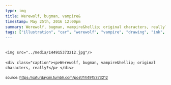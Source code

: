 ```yaml
---
type: img
title: Werewolf, bugman, vampire&
timestamp: May 25th, 2016 12:00pm
summary: Werewolf, bugman, vampire&hellip; original characters, really?</p> 
tags: ["illustration", "car", "werewolf", "vampire", "drawing", "ink", "art]
---
```


                
                
                
                                                                                        <img src="../media/144915373212.jpg"/>
                                                                                          <div class="caption"><p>Werewolf, bugman, vampire&hellip; original characters, really?</p> </div>
                                    
                
                
                
                
                                
<small>source: https://saturdayxiii.tumblr.com/post/144915373212</small>